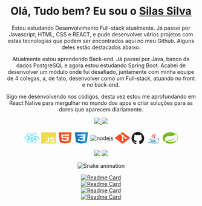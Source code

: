 <div>
  
  <h1 align="center">
    Olá, Tudo bem? Eu sou o 
    <a href="https://www.linkedin.com/in/silas-psilva/">Silas Silva</a>
  </h1>
  
<p align="center">
    Estou estudando Desenvolvimento Full-stack atualmente. Já passei por Javascript, HTML, CSS e REACT, e pude desenvolver vários projetos com estas tecnologias que podem ser encontrados aqui no meu Github. Alguns deles estão destacados abaixo.</p>
<p align="center">
    Atualmente estou aprendendo Back-end. Já passei por Java, banco de dados PostgreSQL e agora estou estudando Spring Boot. Acabei de desenvolver um módulo onde fui desafiado, juntamente com minha equipe de 4 colegas, a, de fato, desenvolver como um Full-stack, atuando no front e no back-end.</p>
    <p align="center">
    Sigo me desenvolvendo nos códigos, desta vez estou me aprofundando em React Native para mergulhar no mundo dos apps e criar soluções para as dores que aparecem diariamente.
  </p>
  
</div>

<div align="center">
  <a href="https://github.com/silasps">
    <img height="150em" src="https://github-readme-stats.vercel.app/api?username=silasps&count_private=true&include_all_commits=true&show_icons=true&theme=dracula&hide_border=false&show_owner=true"/>
    <img height="150em" src="https://github-readme-stats.vercel.app/api/top-langs/?username=duribeiro&theme=dracula&hide_border=false&&layout=compact"/>
  </a>
</div>

<div align="center" valign="top"><br>
  <img align="center" alt="React" height="30" width="40" src="https://raw.githubusercontent.com/devicons/devicon/master/icons/react/react-original.svg">
  <img align="center" alt="Js" height="30" width="40" src="https://raw.githubusercontent.com/devicons/devicon/master/icons/javascript/javascript-plain.svg">
  <img align="center" alt="HTML" height="30" width="40" src="https://raw.githubusercontent.com/devicons/devicon/master/icons/html5/html5-original.svg">
  <img align="center" alt="CSS" height="30" width="40" src="https://raw.githubusercontent.com/devicons/devicon/master/icons/css3/css3-original.svg">
  <img align="center" alt="nodejs" height="30" width="40" src="https://cdn.worldvectorlogo.com/logos/nodejs-icon.svg">
  <img align="center" alt="git" height="30" width="40" src="https://raw.githubusercontent.com/devicons/devicon/master/icons/git/git-original.svg">
  <img align="center" alt="github" height="35" width="35" src="https://raw.githubusercontent.com/devicons/devicon/master/icons/github/github-original.svg">
  <img align="center" alt="git" height="30" width="40" src="https://raw.githubusercontent.com/devicons/devicon/master/icons/java/java-original.svg">
  <img align="center" alt="git" height="30" width="40" src="https://raw.githubusercontent.com/devicons/devicon/master/icons/spring/spring-original.svg">
  
  <p></p>

<div align="center">
  <a href="https://www.linkedin.com/in/silaspereiras/"><img src="https://img.shields.io/badge/-LinkedIn-%230077B5?style=for-the-badge&logo=linkedin&logoColor=white" target="_blank"></a> 
  <a href="mailto:silaspereiras@gmail.com"><img src="https://img.shields.io/badge/-Gmail-%23333?style=for-the-badge&logo=gmail&logoColor=red" target="_blank"></a>
</div>

<div align="center">

  ![Snake animation](https://github.com/danielbped/danielbped/blob/output/github-contribution-grid-snake.svg)
  
</div>

[![Readme Card](https://github-readme-stats.vercel.app/api/pin/?username=silasps&repo=Knowledge-Base-Project)](https://github.com/anuraghazra/github-readme-stats)
  <br/>
[![Readme Card](https://github-readme-stats.vercel.app/api/pin/?username=silasps&repo=Pharmacy-Management)](https://github.com/anuraghazra/github-readme-stats)
  <br/>
[![Readme Card](https://github.com/DEVin-Clamed/M3P2-LABPharmacy-FrontEnd-Squad1.git)](https://github.com/anuraghazra/github-readme-stats)
  <br/>
[![Readme Card](https://github.com/DEVin-Clamed/M3P2-LABPharmacy-BackEnd-Squad1.git)](https://github.com/anuraghazra/github-readme-stats)
  <br/>

